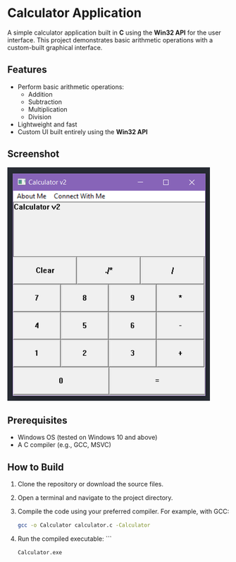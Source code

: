 # Calculator Application  

A simple calculator application built in **C** using the **Win32 API** for the user interface. This project demonstrates basic arithmetic operations with a custom-built graphical interface.  

## Features  

- Perform basic arithmetic operations:  
  - Addition  
  - Subtraction  
  - Multiplication  
  - Division  
- Lightweight and fast  
- Custom UI built entirely using the **Win32 API**  

## Screenshot  

![Calculator Screenshot](./cal.png)  

## Prerequisites  

- Windows OS (tested on Windows 10 and above)  
- A C compiler (e.g., GCC, MSVC)  

## How to Build  

1. Clone the repository or download the source files.  
2. Open a terminal and navigate to the project directory.  
3. Compile the code using your preferred compiler. For example, with GCC:  

   ```bash
   gcc -o Calculator calculator.c -Calculator
4. Run the compiled executable:  ```

   ```bash
   Calculator.exe 
